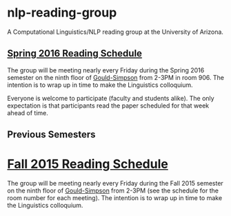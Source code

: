 # nlp-reading-group

A Computational Linguistics/NLP reading group at the University of Arizona.

## [Spring 2016 Reading Schedule](https://github.com/clulab/nlp-reading-group/wiki/Spring-2016-Reading-Schedule)

The group will be meeting nearly every Friday during the Spring 2016 semester on the ninth floor of [Gould-Simpson](http://map.arizona.edu) from 2-3PM in room 906.  The intention is to wrap up in time to make the Linguistics colloquium.  

Everyone is welcome to participate (faculty and students alike).  The only expectation is that participants read the paper scheduled for that week ahead of time.


## Previous Semesters
# [Fall 2015 Reading Schedule](https://github.com/clulab/nlp-reading-group/wiki/Fall-2015-Reading-Schedule)

The group will be meeting nearly every Friday during the Fall 2015 semester on the ninth floor of [Gould-Simpson](http://map.arizona.edu) from 2-3PM (see the schedule for the room number for each meeting).  The intention is to wrap up in time to make the Linguistics colloquium.  

